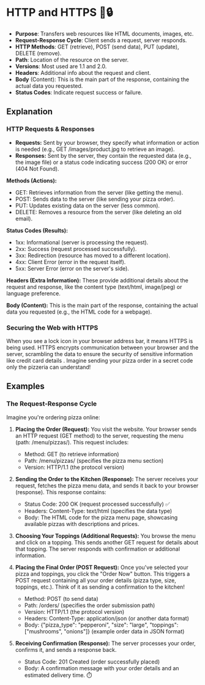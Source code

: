 # HTTP and HTTPS 📡🔒

- **Purpose**: Transfers web resources like HTML documents, images, etc.
- **Request-Response Cycle**: Client sends a request, server responds.
- **HTTP Methods**: GET (retrieve), POST (send data), PUT (update), DELETE (remove).
- **Path**: Location of the resource on the server.
- **Versions**: Most used are 1.1 and 2.0.
- **Headers**: Additional info about the request and client.
- **Body** (Content): This is the main part of the response, containing the actual data you requested.
- **Status Codes**: Indicate request success or failure.

## Explanation

### HTTP Requests & Responses

- **Requests:** Sent by your browser, they specify what information or action is needed (e.g., GET /images/product.jpg to retrieve an image).
- **Responses:** Sent by the server, they contain the requested data (e.g., the image file) or a status code indicating success (200 OK) or error (404 Not Found).

**Methods (Actions):**

- GET: Retrieves information from the server (like getting the menu).
- POST: Sends data to the server (like sending your pizza order).
- PUT: Updates existing data on the server (less common).
- DELETE: Removes a resource from the server (like deleting an old email).

**Status Codes (Results):**

- 1xx: Informational (server is processing the request).
- 2xx: Success (request processed successfully).
- 3xx: Redirection (resource has moved to a different location).
- 4xx: Client Error (error in the request itself).
- 5xx: Server Error (error on the server's side).

**Headers (Extra Information):** These provide additional details about the request and response, like the content type (text/html, image/jpeg) or language preference.

**Body (Content):** This is the main part of the response, containing the actual data you requested (e.g., the HTML code for a webpage).

### Securing the Web with HTTPS

When you see a lock icon in your browser address bar, it means HTTPS is being used. HTTPS encrypts communication between your browser and the server, scrambling the data to ensure the security of sensitive information like credit card details . Imagine sending your pizza order in a secret code only the pizzeria can understand!

## Examples

### The Request-Response Cycle

Imagine you're ordering pizza online:

1. **Placing the Order (Request):** You visit the website. Your browser sends an HTTP request (GET method) to the server, requesting the menu (path: /menu/pizzas/). This request includes:

   - Method: GET (to retrieve information)
   - Path: /menu/pizzas/ (specifies the pizza menu section)
   - Version: HTTP/1.1 (the protocol version)

2. **Sending the Order to the Kitchen (Response):** The server receives your request, fetches the pizza menu data, and sends it back to your browser (response). This response contains:

   - Status Code: 200 OK (request processed successfully) ✅
   - Headers: Content-Type: text/html (specifies the data type)
   - Body: The HTML code for the pizza menu page, showcasing available pizzas with descriptions and prices.

3. **Choosing Your Toppings (Additional Requests):** You browse the menu and click on a topping. This sends another GET request for details about that topping. The server responds with confirmation or additional information.

4. **Placing the Final Order (POST Request):** Once you've selected your pizza and toppings, you click the "Order Now" button. This triggers a POST request containing all your order details (pizza type, size, toppings, etc.). Think of it as sending a confirmation to the kitchen!

   - Method: POST (to send data)
   - Path: /orders/ (specifies the order submission path)
   - Version: HTTP/1.1 (the protocol version)
   - Headers: Content-Type: application/json (or another data format)
   - Body: {"pizza_type": "pepperoni", "size": "large", "toppings": ["mushrooms", "onions"]} (example order data in JSON format)

5. **Receiving Confirmation (Response):** The server processes your order, confirms it, and sends a response back.

   - Status Code: 201 Created (order successfully placed)
   - Body: A confirmation message with your order details and an estimated delivery time. ⏱️
